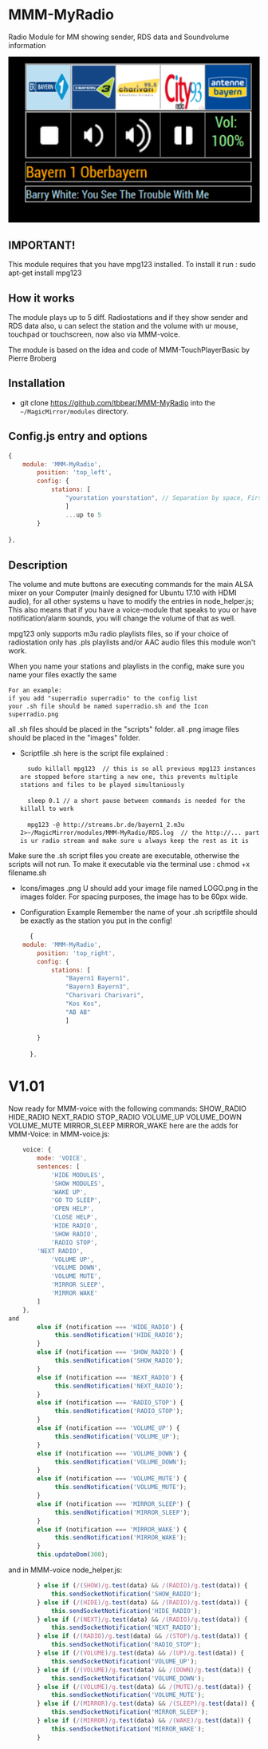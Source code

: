 # MMM-MyRadio
Radio Module for MM showing sender, RDS data and Soundvolume information

![](MMM-MyRadio.png)

## IMPORTANT!

This module requires that you have mpg123 installed.
To install it run : sudo apt-get install mpg123 

## How it works

The module plays up to 5 diff. Radiostations and if they show sender and RDS data also, u can select the station and the volume 
with ur mouse, touchpad or touchscreen, now also via MMM-voice.

The module is based on the idea and code of MMM-TouchPlayerBasic by Pierre Broberg

## Installation

* git clone https://github.com/tbbear/MMM-MyRadio into the `~/MagicMirror/modules` directory.

## Config.js entry and options

````javascript
{
	module: 'MMM-MyRadio',
		position: 'top_left',
		config: {
			stations: [
				"yourstation yourstation", // Separation by space, First part "yourstation" is the .png image filename, the second is .sh script name
				]
				...up to 5
		}

},
````

## Description

The volume and mute buttons are executing commands for the main ALSA mixer on your Computer (mainly designed for Ubuntu 17.10 with HDMI audio), for 
all other systems u have to modify the entries in node_helper.js;
This also means that if you have a voice-module that speaks to you or have notification/alarm sounds, you will change the volume of that as well.

mpg123 only supports m3u radio playlists files,
so if your choice of radiostation only has .pls playlists and/or AAC audio files this module won't work.

When you name your stations and playlists in the config, make sure you name your files exactly the same

	For an example:
	if you add "superradio superradio" to the config list
	your .sh file should be named superradio.sh and the Icon superradio.png

all .sh files should be placed in the "scripts" folder.
all .png image files should be placed in the "images" folder.

* Scriptfile .sh
	here is the script file explained :

		sudo killall mpg123  // this is so all previous mpg123 instances are stopped before starting a new one, this prevents multiple stations and files to be played simultaniously

		sleep 0.1 // a short pause between commands is needed for the killall to work

		mpg123 -@ http://streams.br.de/bayern1_2.m3u 2>~/MagicMirror/modules/MMM-MyRadio/RDS.log  // the http://... part is ur radio stream and make sure u always keep the rest as it is

Make sure the .sh script files you create are executable, otherwise the scripts will not run.
To make it executable via the terminal use : chmod +x filename.sh  

* Icons/images .png
	U should add your image file named LOGO.png in the images folder.
	For spacing purposes, the image has to be 60px wide.

* Configuration Example
	Remember the name of your .sh scriptfile should be exactly as the station you put in the config! 

````javascript
      {
	module: 'MMM-MyRadio',
		position: 'top_right',
		config: {
			stations: [
				"Bayern1 Bayern1", 
				"Bayern3 Bayern3",
				"Charivari Charivari",
				"Kos Kos",
				"AB AB"
				]

		}

      },

````
# V1.01
Now ready for MMM-voice with the following commands:
SHOW_RADIO
HIDE_RADIO
NEXT_RADIO
STOP_RADIO
VOLUME_UP
VOLUME_DOWN
VOLUME_MUTE
MIRROR_SLEEP
MIRROR_WAKE
here are the adds for MMM-Voice:
in MMM-voice.js:
````javascript
    voice: {
        mode: 'VOICE',
        sentences: [
            'HIDE MODULES',
            'SHOW MODULES',
            'WAKE UP',
            'GO TO SLEEP',
            'OPEN HELP',
            'CLOSE HELP',
            'HIDE RADIO',
            'SHOW RADIO',
            'RADIO STOP',
	    'NEXT RADIO',
            'VOLUME UP',
            'VOLUME DOWN',
            'VOLUME MUTE',
            'MIRROR SLEEP',
            'MIRROR WAKE'
        ]
    },
and
        else if (notification === 'HIDE_RADIO') {
             this.sendNotification('HIDE_RADIO');
        }
        else if (notification === 'SHOW_RADIO') {
             this.sendNotification('SHOW_RADIO');
        }
        else if (notification === 'NEXT_RADIO') {
             this.sendNotification('NEXT_RADIO');
        }
        else if (notification === 'RADIO_STOP') {
             this.sendNotification('RADIO_STOP');
        }
        else if (notification === 'VOLUME_UP') {
             this.sendNotification('VOLUME_UP');
        }
        else if (notification === 'VOLUME_DOWN') {
             this.sendNotification('VOLUME_DOWN');
        }
        else if (notification === 'VOLUME_MUTE') {
             this.sendNotification('VOLUME_MUTE');
        }
        else if (notification === 'MIRROR_SLEEP') {
             this.sendNotification('MIRROR_SLEEP');
        }
        else if (notification === 'MIRROR_WAKE') {
             this.sendNotification('MIRROR_WAKE');
        }
        this.updateDom(300);
````
and in MMM-voice node_helper.js:
````javascript
        } else if (/(SHOW)/g.test(data) && /(RADIO)/g.test(data)) {
            this.sendSocketNotification('SHOW_RADIO');
        } else if (/(HIDE)/g.test(data) && /(RADIO)/g.test(data)) {
            this.sendSocketNotification('HIDE_RADIO');
        } else if (/(NEXT)/g.test(data) && /(RADIO)/g.test(data)) {
            this.sendSocketNotification('NEXT_RADIO');
        } else if (/(RADIO)/g.test(data) && /(STOP)/g.test(data)) {
            this.sendSocketNotification('RADIO_STOP');
        } else if (/(VOLUME)/g.test(data) && /(UP)/g.test(data)) {
            this.sendSocketNotification('VOLUME_UP');
        } else if (/(VOLUME)/g.test(data) && /(DOWN)/g.test(data)) {
            this.sendSocketNotification('VOLUME_DOWN');
        } else if (/(VOLUME)/g.test(data) && /(MUTE)/g.test(data)) {
            this.sendSocketNotification('VOLUME_MUTE');
        } else if (/(MIRROR)/g.test(data) && /(SLEEP)/g.test(data)) {
            this.sendSocketNotification('MIRROR_SLEEP');
        } else if (/(MIRROR)/g.test(data) && /(WAKE)/g.test(data)) {
            this.sendSocketNotification('MIRROR_WAKE');
        }

````
